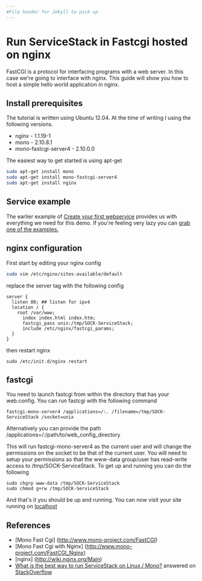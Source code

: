 ```yaml
---
#File header for Jekyll to pick up 
---
```

# Run ServiceStack in Fastcgi hosted on nginx 

FastCGI is a protocol for interfacing programs with a web server. In this case we're going to interface with nginx. This guide will show you how to host a simple hello world application in nginx.

## Install prerequisites 
The tutorial is written using Ubuntu 12.04. At the time of writing I using the following versions.

* nginx - 1.1.19-1
* mono - 2.10.8.1
* mono-fastcgi-server4 - 2.10.0.0

The easiest way to get started is using apt-get

```bash
sudo apt-get install mono
sudo apt-get install mono-fastcgi-server4
sudo apt-get install nginx
```

## Service example

The earlier example of [Create your first webservice](https://github.com/ServiceStack/ServiceStack/wiki/Create-your-first-webservice) provides us with everything we need for this demo. If you're feeling very lazy you can [grab one of the examples.](https://github.com/ServiceStack/ServiceStack.Examples/tree/master/src/ServiceStack.Hello)

## nginx configuration
First start by editing your nginx config

``` bash
sudo vim /etc/nginx/sites-available/default 
```
replace the server tag with the following config
```
server {
  listen 80; ## listen for ipv4
  location / {
    root /var/www;
      index index.html index.htm;
      fastcgi_pass unix:/tmp/SOCK-ServiceStack;
      include /etc/nginx/fastcgi_params;
  }
}
```
then restart nginx
```
sudo /etc/init.d/nginx restart 
```
## fastcgi
You need to launch fastcgi from within the directory that has your web.config. 
You can run fastcgi with the following command
```
fastcgi-mono-server4 /applications=/:. /filename=/tmp/SOCK-ServiceStack /socket=unix
```
Alternatively you can provide the path /applications=/:/path/to/web_config_directory

This will run fastcgi-mono-server4 as the current user and will change the permissions on the socket to be that of the current user. You will need to setup your permissions so that the www-data group/user has read-write access to /tmp/SOCK-ServiceStack. To get up and running you can do the following
```
sudo chgrp www-data /tmp/SOCK-ServiceStack
sudo chmod g+rw /tmp/SOCK-ServiceStack
```
And that's it you should be up and running. You can now visit your site running on [localhost](http://localhost/hello/service%20stack%20running%20in%20mono%20on%20nginx) 

## References
* [Mono Fast Cgi] (http://www.mono-project.com/FastCGI)
* [Mono Fast Cgi with Nginx] (http://www.mono-project.com/FastCGI_Nginx)
* [nginx] (http://wiki.nginx.org/Main)
* [What is the best way to run ServiceStack on Linux / Mono?](http://stackoverflow.com/questions/12188356/what-is-the-best-way-to-run-servicestack-on-linux-mono) answered on [StackOverflow](http://stackoverflow.com)